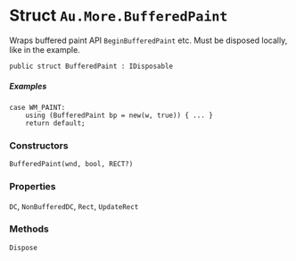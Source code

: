 # Struct `Au.More.BufferedPaint`

Wraps buffered paint API `BeginBufferedPaint` etc. Must be disposed locally, like in the example.

```
public struct BufferedPaint : IDisposable
```

##### Examples

```
case WM_PAINT:
	using (BufferedPaint bp = new(w, true)) { ... }
	return default;
```

### Constructors

`BufferedPaint(wnd, bool, RECT?)`

### Properties

`DC`, `NonBufferedDC`, `Rect`, `UpdateRect`

### Methods

`Dispose`